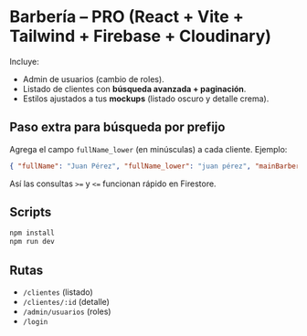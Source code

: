 # Barbería – PRO (React + Vite + Tailwind + Firebase + Cloudinary)

Incluye:
- Admin de usuarios (cambio de roles).
- Listado de clientes con **búsqueda avanzada + paginación**.
- Estilos ajustados a tus **mockups** (listado oscuro y detalle crema).

## Paso extra para búsqueda por prefijo
Agrega el campo `fullName_lower` (en minúsculas) a cada cliente. Ejemplo:
```json
{ "fullName": "Juan Pérez", "fullName_lower": "juan pérez", "mainBarberId": "UID", "phone": "...", "notes": "" }
```
Así las consultas `>=` y `<=` funcionan rápido en Firestore.

## Scripts
```bash
npm install
npm run dev
```

## Rutas
- `/clientes` (listado)
- `/clientes/:id` (detalle)
- `/admin/usuarios` (roles)
- `/login`
